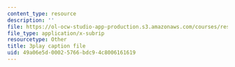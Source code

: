 ```yaml
---
content_type: resource
description: ''
file: https://ol-ocw-studio-app-production.s3.amazonaws.com/courses/res-6-006-video-demonstrations-in-lasers-and-optics-spring-2008/49a06e5d00025766bdc94c8006161619_Qq_EFXj3wgw.vtt
file_type: application/x-subrip
resourcetype: Other
title: 3play caption file
uid: 49a06e5d-0002-5766-bdc9-4c8006161619
---
```

